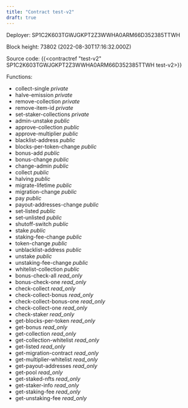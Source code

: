 ```yaml
---
title: "Contract test-v2"
draft: true
---
```

Deployer: SP1C2K603TGWJGKPT2Z3WWHA0ARM66D352385TTWH


 



Block height: 73802 (2022-08-30T17:16:32.000Z)

Source code: {{<contractref "test-v2" SP1C2K603TGWJGKPT2Z3WWHA0ARM66D352385TTWH test-v2>}}

Functions:

* collect-single _private_
* halve-emission _private_
* remove-collection _private_
* remove-item-id _private_
* set-staker-collections _private_
* admin-unstake _public_
* approve-collection _public_
* approve-multiplier _public_
* blacklist-address _public_
* blocks-per-token-change _public_
* bonus-add _public_
* bonus-change _public_
* change-admin _public_
* collect _public_
* halving _public_
* migrate-lifetime _public_
* migration-change _public_
* pay _public_
* payout-addresses-change _public_
* set-listed _public_
* set-unlisted _public_
* shutoff-switch _public_
* stake _public_
* staking-fee-change _public_
* token-change _public_
* unblacklist-address _public_
* unstake _public_
* unstaking-fee-change _public_
* whitelist-collection _public_
* bonus-check-all _read_only_
* bonus-check-one _read_only_
* check-collect _read_only_
* check-collect-bonus _read_only_
* check-collect-bonus-one _read_only_
* check-collect-one _read_only_
* check-staker _read_only_
* get-blocks-per-token _read_only_
* get-bonus _read_only_
* get-collection _read_only_
* get-collection-whitelist _read_only_
* get-listed _read_only_
* get-migration-contract _read_only_
* get-multiplier-whitelist _read_only_
* get-payout-addresses _read_only_
* get-pool _read_only_
* get-staked-nfts _read_only_
* get-staker-info _read_only_
* get-staking-fee _read_only_
* get-unstaking-fee _read_only_
